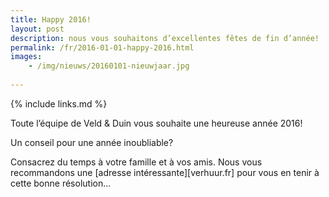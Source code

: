 ```yaml
---
title: Happy 2016!
layout: post
description: nous vous souhaitons d’excellentes fêtes de fin d’année!
permalink: /fr/2016-01-01-happy-2016.html
images: 
    - /img/nieuws/20160101-nieuwjaar.jpg
    
---
```


{% include links.md %}

Toute l’équipe de Veld & Duin vous souhaite une heureuse année 2016! 

Un conseil pour une année inoubliable?<br>

Consacrez du temps à votre famille et à vos amis. Nous vous recommandons une [adresse intéressante][verhuur.fr] pour vous en tenir à cette bonne résolution...


